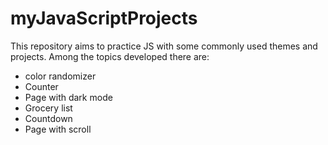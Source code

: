 # myJavaScriptProjects

This repository aims to practice JS with some commonly used themes and projects. Among the topics developed there are:
* color randomizer
* Counter
* Page with dark mode
* Grocery list
* Countdown
* Page with scroll